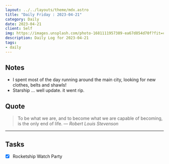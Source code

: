 ```yaml
---
layout: ../../layouts/theme/mdx.astro
title: "Daily Friday : 2023-04-21"
category: Daily
date: 2023-04-21
client: Self
img: https://images.unsplash.com/photo-1681111957389-ea67d854d70f?fit=crop&q=85&w=1400&h=700
description: Daily Log for 2023-04-21
tags:
- daily
---
```


## Notes

- I spent most of the day running around the main city, looking for new clothes, belts and shawls!
- Starship ... well update. it went rip.

## Quote

> To be what we are, and to become what we are capable of becoming, is the only end of life.
> — <cite>Robert Louis Stevenson</cite>

---

## Tasks

- [x] Rocketship Watch Party
